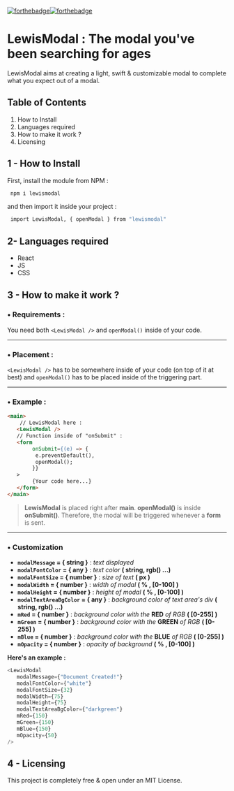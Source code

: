 [![forthebadge](https://forthebadge.com/images/badges/license-mit.svg)](https://forthebadge.com)[![forthebadge](https://forthebadge.com/images/badges/made-with-react.svg)](https://forthebadge.com)

# LewisModal : The modal you've been searching for ages

LewisModal aims at creating a light, swift & customizable modal to complete what you expect out of a modal.

## Table of Contents

1. How to Install
2. Languages required
3. How to make it work ?
4. Licensing

## 1 - How to Install

First, install the module from NPM :

```bash
 npm i lewismodal
```

and then import it inside your project :

```bash
 import LewisModal, { openModal } from "lewismodal"
```

## 2- Languages required

-  React
-  JS
-  CSS

## 3 - How to make it work ?

### • Requirements :

You need both `<LewisModal />` and `openModal()` inside of your code.

---

### • Placement :

`<LewisModal />` has to be somewhere inside of your code (on top of it at best) and `openModal()` has to be placed inside of the triggering part.

---

### • Example :

```html
<main>
    // LewisModal here :
   <LewisModal />
   // Function inside of "onSubmit" :
   <form
        onSubmit={(e) => {
         e.preventDefault(),
         openModal();
        }}
   >
        {Your code here...}
   </form>
</main>
```

> **LewisModal** is placed right after **main**.
> **openModal()** is inside **onSubmit()**. Therefore, the modal will be triggered whenever a **form** is sent.

---

### • Customization

-  **`modalMessage` = { string }** : _text displayed_
-  **`modalFontColor` = { any }** : _text color_ **( string, rgb() ...)**
-  **`modalFontSize` = { number }** : _size of text_ **( px )**
-  **`modalWidth` = { number }** : _width of modal_ **( % , [0-100] )**
-  **`modalHeight` = { number }** : _height of modal_ **( % , [0-100] )**
-  **`modalTextAreaBgColor` = { any }** : _background color of text area's div_ **( string, rgb() ...)**
-  **`mRed` = { number }** : _background color with the_ **RED** _of RGB_ **( [0-255] )**
-  **`mGreen` = { number }** : _background color with the_ **GREEN** _of RGB_ **( [0-255] )**
-  **`mBlue` = { number }** : _background color with the_ **BLUE** _of RGB_ **( [0-255] )**
-  **`mOpacity` = { number }** : _opacity of background_ **( % , [0-100] )**

**Here's an example :**

```javascript
<LewisModal
   modalMessage={"Document Created!"}
   modalFontColor={"white"}
   modalFontSize={32}
   modalWidth={75}
   modalHeight={75}
   modalTextAreaBgColor={"darkgreen"}
   mRed={150}
   mGreen={150}
   mBlue={150}
   mOpacity={50}
/>
```

## 4 - Licensing

This project is completely free & open under an MIT License.

